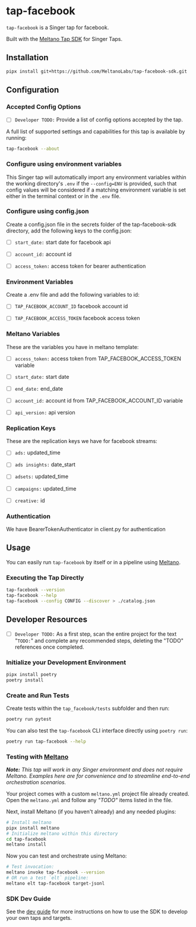 # tap-facebook

`tap-facebook` is a Singer tap for facebook.

Built with the [Meltano Tap SDK](https://sdk.meltano.com) for Singer Taps.

## Installation


```bash
pipx install git+https://github.com/MeltanoLabs/tap-facebook-sdk.git
```

## Configuration

### Accepted Config Options

- [ ] `Developer TODO:` Provide a list of config options accepted by the tap.

A full list of supported settings and capabilities for this
tap is available by running:

```bash
tap-facebook --about
```

### Configure using environment variables

This Singer tap will automatically import any environment variables within the working directory's
`.env` if the `--config=ENV` is provided, such that config values will be considered if a matching
environment variable is set either in the terminal context or in the `.env` file.


### Configure using config.json

Create a config.json file in the secrets folder of the tap-facebook-sdk directory, add the following keys to the config.json:

- [ ] `start_date:` start date for facebook api
- [ ] `account_id:` account id
- [ ] `access_token:` access token for bearer authentication


### Environment Variables

Create a .env file and add the following variables to id:

- [ ] `TAP_FACEBOOK_ACCOUNT_ID` facebook account id
- [ ] `TAP_FACEBOOK_ACCESS_TOKEN` facebook access token


### Meltano Variables

These are the variables you have in meltano template:

- [ ] `access_token:` access token from TAP_FACEBOOK_ACCESS_TOKEN variable
- [ ] `start_date:` start date
- [ ] `end_date:` end_date 
- [ ] `account_id:` account id from TAP_FACEBOOK_ACCOUNT_ID variable
- [ ] `api_version:` api version


### Replication Keys

These are the replication keys we have for facebook streams:

- [ ] `ads:` updated_time
- [ ] `ads insights:` date_start
- [ ] `adsets:` updated_time
- [ ] `campaigns:` updated_time
- [ ] `creative:` id


### Authentication

We have BearerTokenAuthenticator in client.py for authentication

## Usage

You can easily run `tap-facebook` by itself or in a pipeline using [Meltano](https://meltano.com/).

### Executing the Tap Directly

```bash
tap-facebook --version
tap-facebook --help
tap-facebook --config CONFIG --discover > ./catalog.json
```

## Developer Resources

- [ ] `Developer TODO:` As a first step, scan the entire project for the text "`TODO:`" and complete any recommended steps, deleting the "TODO" references once completed.

### Initialize your Development Environment

```bash
pipx install poetry
poetry install
```

### Create and Run Tests

Create tests within the `tap_facebook/tests` subfolder and
  then run:

```bash
poetry run pytest
```

You can also test the `tap-facebook` CLI interface directly using `poetry run`:

```bash
poetry run tap-facebook --help
```

### Testing with [Meltano](https://www.meltano.com)

_**Note:** This tap will work in any Singer environment and does not require Meltano.
Examples here are for convenience and to streamline end-to-end orchestration scenarios._

Your project comes with a custom `meltano.yml` project file already created. Open the `meltano.yml` and follow any _"TODO"_ items listed in
the file.

Next, install Meltano (if you haven't already) and any needed plugins:

```bash
# Install meltano
pipx install meltano
# Initialize meltano within this directory
cd tap-facebook
meltano install
```

Now you can test and orchestrate using Meltano:

```bash
# Test invocation:
meltano invoke tap-facebook --version
# OR run a test `elt` pipeline:
meltano elt tap-facebook target-jsonl
```

### SDK Dev Guide

See the [dev guide](https://sdk.meltano.com/en/latest/dev_guide.html) for more instructions on how to use the SDK to 
develop your own taps and targets.
